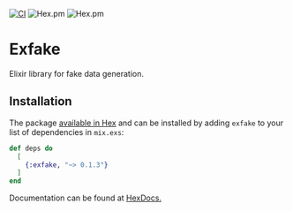 [![CI](https://github.com/solar05/exfake/actions/workflows/elixir.yml/badge.svg)](https://github.com/solar05/exfake/actions/workflows/elixir.yml)
![Hex.pm](https://img.shields.io/hexpm/v/exfake)
![Hex.pm](https://img.shields.io/hexpm/l/exfake)
# Exfake

Elixir library for fake data generation.

## Installation

The package [available in Hex](https://hex.pm/packages/exfake) and can be installed
by adding `exfake` to your list of dependencies in `mix.exs`:

```elixir
def deps do
  [
    {:exfake, "~> 0.1.3"}
  ]
end
```

Documentation can be found at [HexDocs.](https://hexdocs.pm/exfake/Exfake.html)
